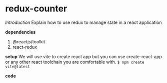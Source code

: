 # redux-counter

*Introduction*
Explain how to use redux to manage state in a react application

**dependencies**
1. @reactjs/toolkit
2. react-redux
 
**setup**
We will use vite to create react app but you can use create-react-app or any other react toolchain you are comfortable with.
<code>$ npm create vite@latest</code>

**code**
